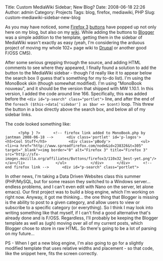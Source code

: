 Title: Custom MediaWiki Sidebar; New Blog?
Date: 2008-06-18 22:26
Author: admin
Category: Projects
Tags: blog, firefox, mediawiki, PHP
Slug: custom-mediawiki-sidebar-new-blog

As you may have noticed, some [Firefox
3](http://www.spreadfirefox.com/node&id=238326&t=305)
[buttons](http://www.spreadfirefox.com/?q=affiliates/homepage) have
popped up not only here on my blog, but also on my
[wiki](http://www.jasonantman.com/). While adding the buttons to
[Blogger](http://www.blogger.com/) was a simple addition to the
template, getting them in the sidebar of MediaWiki wasn't exactly as
easy (yeah, I'm considering the arduous project of moving my whole 102+
page wiki to [Drupal](http://drupal.org/) or another good F/OSS CMS).

After some serious grepping through the source, and adding HTML comments
to see where they appeared, I finally found a solution to add the button
to the MediaWiki sidebar - though I'd really like it to appear below the
search box (I guess that's something for my to-do list). I'm using the
MonoBook skin (though somewhat modified). I'm using "MonoBook nouveau",
and it should be the version that shipped with MW 1.10.1. In this
version, I added the code around line 166. Specifically, this was added
before the `<div id="p-search" class="portlet">` line, and after the end
of the `foreach ($this->data['sidebar'] as $bar => $cont)` loop. This
threw the button in a box directly above the search box, and below all
of my sidebar links.

<p>
The code looked something like:

          <?php } ?>      <!-- firefox link added to MonoBook.php by jantman 2008-06-18 -->      <div class='portlet' id='p-logos'>          <h5>Cool Stuff</h5>          <div class='pBody'>              <ul>                  <li><a href="http://www.spreadfirefox.com/node&id=238326&t=305" target="_blank"><img border="0" alt="Firefox 3" title="Firefox 3" src="http://sfx-images.mozilla.org/affiliates/Buttons/firefox3/110x32_best-yet.png"/></a></li>              </ul>           </div>      </div>      <!-- end firefox link -->      <div id="p-search" class="portlet">

In other news, I'm taking a Data Driven Websites class this summer
(PHP/MySQL, but for some reason they switched to a Windows server...
endless problems, and I can't even edit with Nano on the server, let
alone emacs). Our first project was to build a blog engine, which I'm
working on right now. Anyway, it got me thinking... the one thing that
Blogger is missing is the ability to post to a given category, and allow
users to view or subscribe to a specific category (or everything). So I
think I may look into writing something like that myself, if I can't
find a good alternative that's already done and is F/OSS. Regardless,
I'll probably be keeping the Blogger template as well as (ugh) moving
over all of my current posts, which Blogger chose to store in raw HTML.
So there's going to be a lot of parsing on my future...

PS - When I get a new blog engine, I'm also going to go for a slightly
modified template that uses relative widths and placement - so that
code, like the snippet here, fits the screen correctly.
